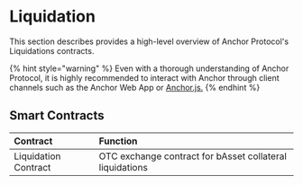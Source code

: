# Liquidation

This section describes provides a high-level overview of Anchor Protocol's Liquidations contracts.

{% hint style="warning" %}
Even with a thorough understanding of Anchor Protocol, it is highly recommended to interact with Anchor through client channels such as the Anchor Web App or [Anchor.js.](../../developers/anchor.js.md)
{% endhint %}

## Smart Contracts

| Contract | Function |
| :--- | :--- |
| Liquidation Contract | OTC exchange contract for bAsset collateral liquidations |

